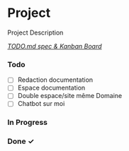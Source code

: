 # Project

Project Description

<em>[TODO.md spec & Kanban Board](https://bit.ly/3fCwKfM)</em>

### Todo

- [ ] Redaction documentation
- [ ] Espace documentation
- [ ] Double espace/site même Domaine
- [ ] Chatbot sur moi

### In Progress

### Done ✓
